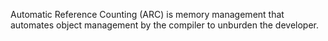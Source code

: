 Automatic Reference Counting (ARC) is memory management that automates object management by the compiler to unburden the developer.